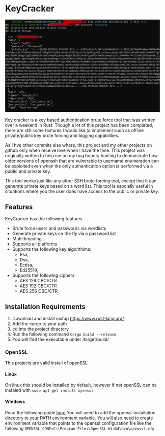 # KeyCracker

![1](assets/1.png)

Key cracker is a key based authentication brute force tool that was written over a weekend in Rust.
Though a lot of this project has been completed, there are still some features I would like to implement such as offline private/public key brute forcing and logging capabilities.

As I hve other commits else where, this project and my other projects on github only when receive love when I have the time.
This project was originally written to help me on my bug bounty hunting to demonstrate how older versions of openssh that are vulnerable to username enumeration can be exploited even when the only authentication option is performed via a public and private key.

This tool works just like any other SSH brute forcing tool, except that it can generate private keys based on a word list. This tool is espcially useful in situations where you the user does have access to the public or private key.

## Features
KeyCracker has the following features
- Brute force users and passwords via wordlists
- Generate private keys on the fly via a password list
- Mutlithreading
- Supports all platforms
- Supports the following key algorithims:
  - Rsa, 
  - Dsa, 
  - Ecdsa, 
  - Ed25519,
- Supports the following ciphers:
  - AES 128 CBC/CTR
  - AES 192 CBC/CTR
  - AES 256 CBC/CTR

## Installation Requirements
1. Download and install rustup https://www.rust-lang.org/
2. Add the cargo to your path
3. cd into the project directory
4. Run the following command
`Cargo build --release`
5. You will find the executable under /target/build/

### OpenSSL
This projects are valid install of openSSL

#### Linux
On linux this should be installed by default, however if not openSSL can be instaled with `sudo apt-get install openssl`

#### Windows
Read the following guide [here](https://thesecmaster.com/procedure-to-install-openssl-on-the-windows-platform/)
You will need to add the openssl installation directory to your PATH environment variable.
You will also need to create environment variable that points to the openssl configuration file like the following `OPENSSL_CONF=C:\Program Files\OpenSSL-Win64\bin\openssl.cfg`